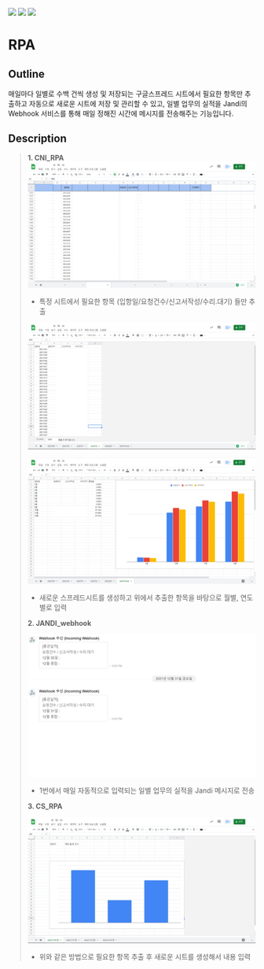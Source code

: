 <img src="https://img.shields.io/badge/Python-3776AB?style=flat&logo=Python&logoColor=white"/> <img src="https://img.shields.io/badge/Google Drive-4285F4?style=flat&logo=Google Drive&logoColor=white"/> <img src="https://img.shields.io/badge/Google Sheets-34A853?style=flat&logo=Google Sheets&logoColor=white"/>

# RPA
## Outline
매일마다 일별로 수백 건씩 생성 및 저장되는 구글스프레드 시트에서 필요한 항목만 추출하고 자동으로 새로운 시트에 저장 및 관리할 수 있고, 일별 업무의 실적을 Jandi의 Webhook 서비스를 통해 매일 정해진 시간에 메시지를 전송해주는 기능입니다.
## Description
> **1. CNI_RPA** 
> ![main](./png/main.png)
> 
> - 특정 시트에서 필요한 항목 (입항일/요청건수/신고서작성/수리.대기) 들만 추출
>
> ![month](./png/month.png)
>
> ![year](./png/year.png)
>
> - 새로운 스프레드시트를 생성하고 위에서 추출한 항목을 바탕으로 월별, 연도별로 입력
>
> **2. JANDI_webhook**
>
> ![jandi](./png/jandi.png)
>
> - 1번에서 매일 자동적으로 입력되는 일별 업무의 실적을 Jandi 메시지로 전송
>
> **3. CS_RPA**
>
> ![cs](./png/cs.png)
>
> - 위와 같은 방법으로 필요한 항목 추출 후 새로운 시트를 생성해서 내용 입력